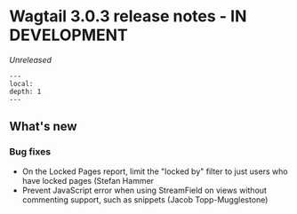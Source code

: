 # Wagtail 3.0.3 release notes - IN DEVELOPMENT

_Unreleased_

```{contents}
---
local:
depth: 1
---
```

## What's new

### Bug fixes

 * On the Locked Pages report, limit the "locked by" filter to just users who have locked pages (Stefan Hammer
 * Prevent JavaScript error when using StreamField on views without commenting support, such as snippets (Jacob Topp-Mugglestone)
